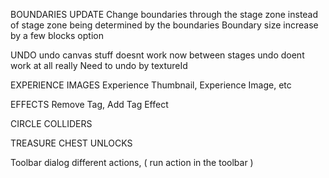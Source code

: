BOUNDARIES UPDATE
  Change boundaries through the stage zone instead of stage zone being determined by the boundaries
  Boundary size increase by a few blocks option 

UNDO
  undo canvas stuff doesnt work now between stages
  undo doent work at all really Need to undo by textureId

EXPERIENCE IMAGES
  Experience Thumbnail, Experience Image, etc

EFFECTS 
  Remove Tag, Add Tag Effect

CIRCLE COLLIDERS

TREASURE CHEST UNLOCKS

Toolbar dialog different actions, ( run action in the toolbar )

